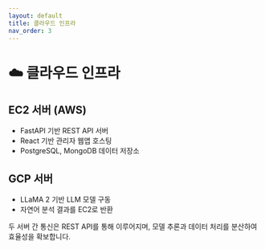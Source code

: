 ```yaml
---
layout: default
title: 클라우드 인프라
nav_order: 3
---
```


# ☁️ 클라우드 인프라

## EC2 서버 (AWS)
- FastAPI 기반 REST API 서버
- React 기반 관리자 웹앱 호스팅
- PostgreSQL, MongoDB 데이터 저장소

## GCP 서버
- LLaMA 2 기반 LLM 모델 구동
- 자연어 분석 결과를 EC2로 반환

두 서버 간 통신은 REST API를 통해 이루어지며, 모델 추론과 데이터 처리를 분산하여 효율성을 확보합니다.